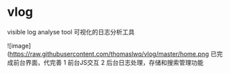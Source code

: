 # vlog
visible log analyse tool 可视化的日志分析工具

 ![image](https://raw.githubusercontent.com/thomaslwq/vlog/master/home.png
 已完成前台界面，代完善
 1 前台JS交互
 2 后台日志处理，存储和搜索管理功能
